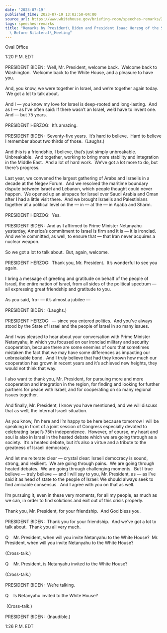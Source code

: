 ```yaml
---
date: '2023-07-19'
published_time: 2023-07-19 13:02:50-04:00
source_url: https://www.whitehouse.gov/briefing-room/speeches-remarks/2023/07/19/remarks-by-president-biden-and-president-isaac-herzog-of-the-state-of-israel-before-bilateral-meeting/
tags: speeches-remarks
title: "Remarks by President\_Biden and President Isaac Herzog of the State of Israel\
  \ Before Bilateral\_Meeting"
---
```

 
Oval Office

1:20 P.M. EDT  
   
PRESIDENT BIDEN:  Well, Mr. President, welcome back.  Welcome back to
Washington.  Welcome back to the White House, and a pleasure to have
you.  
   
And, you know, we were together in Israel, and we’re together again
today.  We got a lot to talk about.   
   
And I — you know my love for Israel is deep-rooted and long-lasting. 
And as I — as I’ve often said: If there wasn’t an Israel, we’d have to
invent one.  And — but 75 years.  
   
PRESIDENT HERZOG:  It’s amazing.  
   
PRESIDENT BIDEN:  Seventy-five years.  It’s hard to believe.  Hard to
believe I remember about two thirds of those.  (Laughs.)  
   
And this is a friendship, I believe, that’s just simply unbreakable. 
Unbreakable.  And together, working to bring more stability and
integration in the Middle East.  And a lot of hard work.  We’ve got a
lot more to do, but there’s progress.  
   
Last year, we convened the largest gathering of Arabs and Israelis in a
decade at the Negev Forum.  And we resolved the maritime boundary
dispute between Israel and Lebanon, which people thought could never
happen.  We opened up an airspace for Israel over Saudi Arabia and Oman
after I had a little visit there.  And we brought Israelis and
Palestinians together at a political level on the — in — at the — in
Aqaba and Sharm.  
   
PRESIDENT HERZOG:  Yes.  
   
PRESIDENT BIDEN:  And as I affirmed to Prime Minister Netanyahu
yesterday, America’s commitment to Israel is firm and it is — it is
ironclad.  And we’re committed, as well, to ensure that — that Iran
never acquires a nuclear weapon.  
   
So we got a lot to talk about.  But, again, welcome.  
   
PRESIDENT HERZOG:  Thank you, Mr. President.  It’s wonderful to see you
again.   
   
I bring a message of greeting and gratitude on behalf of the people of
Israel, the entire nation of Israel, from all sides of the political
spectrum — all expressing great friendship and gratitude to you.   
   
As you said, fro- — it’s almost a jubilee —  
   
PRESIDENT BIDEN:  (Laughs.)  
   
PRESIDENT HERZOG:  — since you entered politics.  And you’ve always
stood by the State of Israel and the people of Israel in so many
issues.  
   
And I was pleased to hear about your conversation with Prime Minister
Netanyahu, in which you focused on our ironclad military and security
cooperation, because there are some enemies of ours that sometimes
mistaken the fact that we may have some differences as impacting our
unbreakable bond.  And I truly believe that had they known how much our
cooperation has grown in recent years and it’s achieved new heights,
they would not think that way.  
   
I also want to thank you, Mr. President, for pursuing more and more
cooperation and integration in the region, for finding and looking for
further partners for peace with Israel, and for cooperating on so many
regional issues together.   
   
And finally, Mr. President, I know you have mentioned, and we will
discuss that as well, the internal Israeli situation.   
   
As you know, I’m here and I’m happy to be here because tomorrow I will
be speaking in front of a joint session of Congress especially devoted
to celebrating Israel’s 75th independence.  However, of course, my heart
and soul is also in Israel in the heated debate which we are going
through as a society.  It’s a heated debate, but it’s also a virtue and
a tribute to the greatness of Israeli democracy.   
   
And let me reiterate clear — crystal clear: Israeli democracy is sound,
strong, and resilient.  We are going through pains.  We are going
through heated debates.  We are going through challenging moments.  But
I true believe — truly believe — and I will say to you, Mr. President,
as — as I’ve said it as head of state to the people of Israel: We should
always seek to find amicable consensus.  And I agree with you on that as
well.   
   
I’m pursuing it, even in these very moments, for all my people, as much
as we can, in order to find solutions and exit out of this crisis
properly.   
   
Thank you, Mr. President, for your friendship.  And God bless you.   
   
PRESIDENT BIDEN:  Thank you for your friendship.  And we’ve got a lot to
talk about.  Thank you all very much.  
   
Q    Mr. President, when will you invite Netanyahu to the White House? 
Mr. President, when will you invite Netanyahu to the White House?  
   
(Cross-talk.)  
   
Q    Mr. President, is Netanyahu invited to the White House?  
   
(Cross-talk.)  
   
PRESIDENT BIDEN:  We’re talking.  
   
Q    Is Netanyahu invited to the White House?  
   
 (Cross-talk.)  
   
PRESIDENT BIDEN:  (Inaudible.)

1:26 P.M. EDT  
 
